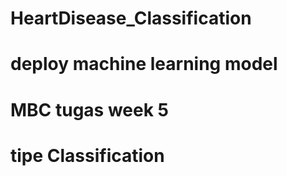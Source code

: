 # HeartDisease_Classification

# deploy machine learning model 
# MBC tugas week 5 
# tipe Classification
